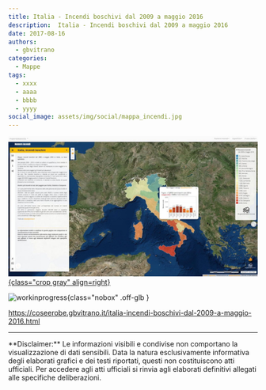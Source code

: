 ```yaml
---
title: Italia - Incendi boschivi dal 2009 a maggio 2016
description:  Italia - Incendi boschivi dal 2009 a maggio 2016
date: 2017-08-16
authors:
  - gbvitrano
categories:
  - Mappe
tags:
  - xxxx
  - aaaa
  - bbbb
  - yyyy
social_image: assets/img/social/mappa_incendi.jpg
--- 
```

<style>.md-typeset code { background-color: #fff0;} 
</style>
[![mappa_incendi](mappa_incendi.jpg "Italia - Incendi boschivi dal 2009 a maggio 2016" ){class="crop gray" align=right}](index.md) 

![workinprogress](https://coseerobe.it/assets/img/workinprogress.jpg "Work in progress"){class="nobox" .off-glb }

https://coseerobe.gbvitrano.it/italia-incendi-boschivi-dal-2009-a-maggio-2016.html

<hr>
**Disclaimer:** Le informazioni visibili e condivise non comportano la visualizzazione di dati sensibili. Data la natura esclusivamente informativa degli elaborati grafici e dei testi riportati, questi non costituiscono atti ufficiali. Per accedere agli atti ufficiali si rinvia agli elaborati definitivi allegati alle specifiche deliberazioni.